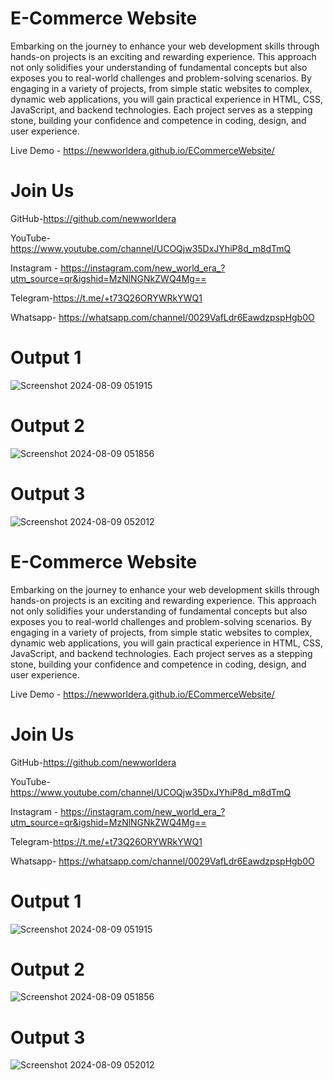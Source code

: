 # E-Commerce Website
Embarking on the journey to enhance your web development skills through hands-on projects is an exciting and rewarding experience. This approach not only solidifies your understanding of fundamental concepts but also exposes you to real-world challenges and problem-solving scenarios. By engaging in a variety of projects, from simple static websites to complex, dynamic web applications, you will gain practical experience in HTML, CSS, JavaScript, and backend technologies. Each project serves as a stepping stone, building your confidence and competence in coding, design, and user experience.

Live Demo - https://newworldera.github.io/ECommerceWebsite/

# Join Us
GitHub-https://github.com/newworldera

YouTube-https://www.youtube.com/channel/UCOQjw35DxJYhiP8d_m8dTmQ

Instagram - https://instagram.com/new_world_era_?utm_source=qr&igshid=MzNlNGNkZWQ4Mg==

Telegram-https://t.me/+t73Q26ORYWRkYWQ1

Whatsapp- https://whatsapp.com/channel/0029VafLdr6EawdzpspHgb0O

# Output 1
![Screenshot 2024-08-09 051915](https://github.com/user-attachments/assets/c32b0729-670e-4af5-8761-9b08620b90f5)

# Output 2
![Screenshot 2024-08-09 051856](https://github.com/user-attachments/assets/32e10322-718f-4d3a-a026-1dffafcc0649)

# Output 3
![Screenshot 2024-08-09 052012](https://github.com/user-attachments/assets/7266db12-e63e-48ed-97da-f1b8c8073842)
# E-Commerce Website
Embarking on the journey to enhance your web development skills through hands-on projects is an exciting and rewarding experience. This approach not only solidifies your understanding of fundamental concepts but also exposes you to real-world challenges and problem-solving scenarios. By engaging in a variety of projects, from simple static websites to complex, dynamic web applications, you will gain practical experience in HTML, CSS, JavaScript, and backend technologies. Each project serves as a stepping stone, building your confidence and competence in coding, design, and user experience.

Live Demo - https://newworldera.github.io/ECommerceWebsite/

# Join Us
GitHub-https://github.com/newworldera

YouTube-https://www.youtube.com/channel/UCOQjw35DxJYhiP8d_m8dTmQ

Instagram - https://instagram.com/new_world_era_?utm_source=qr&igshid=MzNlNGNkZWQ4Mg==

Telegram-https://t.me/+t73Q26ORYWRkYWQ1

Whatsapp- https://whatsapp.com/channel/0029VafLdr6EawdzpspHgb0O

# Output 1
![Screenshot 2024-08-09 051915](https://github.com/user-attachments/assets/776bffaa-76ae-4a39-9bf6-3d3186177d6c)


# Output 2
![Screenshot 2024-08-09 051856](https://github.com/user-attachments/assets/787baf20-4bf3-4e23-a007-b15ce5d8da83)


# Output 3
![Screenshot 2024-08-09 052012](https://github.com/user-attachments/assets/2115bb05-a8ce-4a2e-b84c-4904c295fde6)

